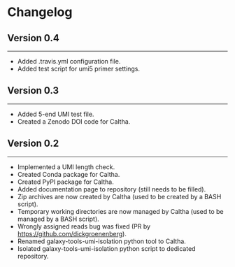 # Changelog

## Version 0.4
---------------------------
+ Added .travis.yml configuration file.
+ Added test script for umi5 primer settings.

## Version 0.3
---------------------------
+ Added 5-end UMI test file.
+ Created a Zenodo DOI code for Caltha.

## Version 0.2
---------------------------
+ Implemented a UMI length check.
+ Created Conda package for Caltha.
+ Created PyPI package for Caltha.
+ Added documentation page to repository (still needs to be filled).
+ Zip archives are now created by Caltha (used to be created by a BASH script).
+ Temporary working directories are now managed by Caltha (used to be managed by a BASH script).
+ Wrongly assigned reads bug was fixed (PR by https://github.com/dickgroenenberg).
+ Renamed galaxy-tools-umi-isolation python tool to Caltha.
+ Isolated galaxy-tools-umi-isolation python script to dedicated repository.
